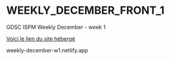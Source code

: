 # WEEKLY_DECEMBER_FRONT_1
GDSC ISPM Weekly December - week 1

<a href="weekly-december-w1.netlify.app">Voici le lien du site hébergé</a>

weekly-december-w1.netlify.app

